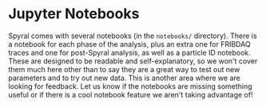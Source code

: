 # Jupyter Notebooks

Spyral comes with several notebooks (in the `notebooks/` directory). There is a notebook for each phase of the analysis, plus an extra one for FRIBDAQ traces and one for post-Spyral analysis, as well as a particle ID notebook. These are designed to be readable and self-explanatory, so we won't cover them much here other than to say they are a great way to test out new parameters and to try out new data. This is another area where we are looking for feedback. Let us know if the notebooks are missing something useful or if there is a cool notebook feature we aren't taking advantage of!